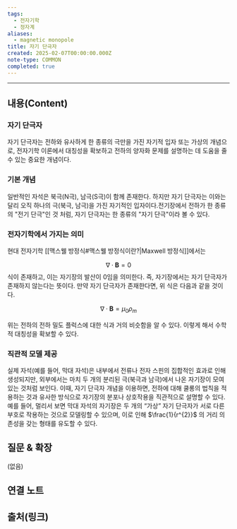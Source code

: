 ```yaml
---
tags:
  - 전자기학
  - 정자계
aliases:
  - magnetic monopole
title: 자기 단극자
created: 2025-02-07T00:00:00.000Z
note-type: COMMON
completed: true
---
```


---

## 내용(Content)

### 자기 단극자

자기 단극자는 전하와 유사하게 한 종류의 극만을 가진 자기적 입자 또는 가상의 개념으로, 전자기학 이론에서 대칭성을 확보하고 전하의 양자화 문제를 설명하는 데 도움을 줄 수 있는 중요한 개념이다.

### 기본 개념

일반적인 자석은 북극(N극), 남극(S극)이 함께 존재한다. 하지만 자기 단극자는 이와는 달리 오직 하나의 극(북극, 남극)을 가진 자기적인 입자이다.전기장에서 전하가 한 종류의 "전기 단극"인 것 처럼, 자기 단극자는 한 종류의 "자기 단극"이라 볼 수 있다.

### 전자기학에서 가지는 의미

현대 전자기학 [[맥스웰 방정식#맥스웰 방정식이란?|Maxwell 방정식]]에서는

$$
\nabla \cdot \mathbf{B} = 0
$$
식이 존재하고, 이는 자기장의 발산이 0임을 의미한다. 즉, 자기장에서는 자기 단극자가 존재하지 않는다는 뜻이다. 만약 자기 단극자가 존재한다면, 위 식은 다음과 같을 것이다.

$$
\nabla \cdot \mathbf{B} = \mu_{0}\rho_{m}
$$

위는 전하의 전하 밀도 플럭스에 대한 식과 거의 비슷함을 알 수 있다. 이렇게 해서 수학적 대칭성을 확보할 수 있다.

### 직관적 모델 제공

실제 자석(예를 들어, 막대 자석)은 내부에서 전류나 전자 스핀의 집합적인 효과로 인해 생성되지만, 외부에서는 마치 두 개의 분리된 극(북극과 남극)에서 나온 자기장이 모여있는 것처럼 보인다. 이때, 자기 단극자 개념을 이용하면, 전하에 대해 쿨롱의 법칙을 적용하는 것과 유사한 방식으로 자기장의 분포나 상호작용을 직관적으로 설명할 수 있다.  
예를 들어, 멀리서 보면 막대 자석의 자기장은 두 개의 “가상” 자기 단극자가 서로 다른 부호로 작용하는 것으로 모델링할 수 있으며, 이로 인해 $\frac{1}{r^{2}}$ 의 거리 의존성을 갖는 형태를 유도할 수 있다.

## 질문 & 확장

(없음)

## 연결 노트

## 출처(링크)





